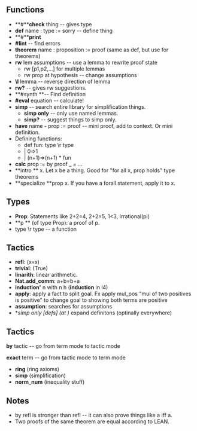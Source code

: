 ## **Functions**

* **#****check** thing -- gives type
* **def** name : type := sorry -- define thing
* **#****print**
* **#lint** -- find errors
* **theorem** name : proposition := proof (same as def, but use for theorems)
* **rw** lem assumptions -- use a lemma to rewrite proof state
  * rw [p1,p2,...] for multiple lemmas
  * rw prop at hypothesis -- change assumptions
* **\l** lemma -- reverse direction of lemma
* **rw?** -- gives rw suggestions.
* **#synth **-- Find definition
* **#eval** equation -- calculate!
* **simp** -- search entire library for simplification things. 
  * **simp only** -- only use named lemmas.
  * **simp?** -- suggest things to simp only.
* **have** name - prop := proof -- mini proof, add to context. Or mini definition.
* Defining functions:
  * def fun: type \r type
  * | 0=>1
  * | (n+1)=>(n+1) * fun
* **calc** prop := by proof _ = ...
* **intro ** x. Let x be a thing. Good for "for all x, prop holds" type theorems
* **specialize **prop x. If you have a forall statement, apply it to x.

## Types

* **Prop**: Statements like 2+2=4, 2+2=5, 1<3, Irrational(pi)
* **p ** (of type Prop): a proof of p.
* type \r type -- a function

## Tactics

* **refl**: (x=x)
* **trivial**: (True)
* **linarith**: linear arithmetic.
* **Nat.add_comm**: a+b=b+a
* **induction'** n with n h (**induction** in l4)
* **apply**: apply a fact to split goal. Fx apply mul_pos "mul of two positives is positive" to change goal to showing both terms are positive
* **assumption**: searches for assumptions
* **simp only [defs] (at *)** expand definitons (optinally everywhere)

## Tactics

**by** tactic -- go from term mode to tactic mode

**exact** term -- go from tactic mode to term mode

* **ring** (ring axioms)
* **simp** (simplification)
* **norm_num** (inequality stuff)

## Notes

* by refl is stronger than refl -- it can also prove things like a iff a.
* Two proofs of the same theorem are equal according to LEAN.